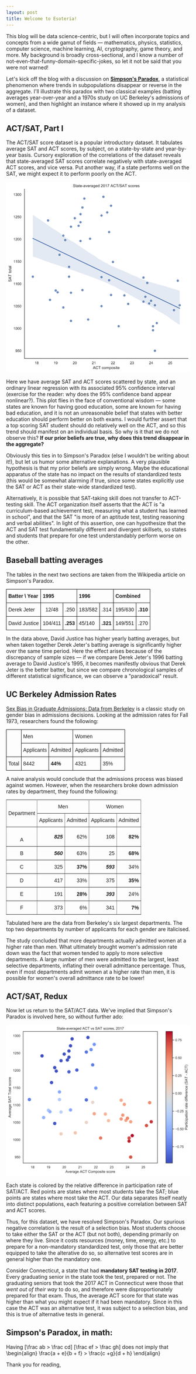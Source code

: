 ```yaml
---
layout: post
title: Welcome to Esoteria!
---
```

This blog will be data science-centric, but I will often incorporate topics and concepts from a wide gamut of fields –– mathematics, physics, statistics, computer science, machine learning, AI, cryptography, game theory, and more. My background is broadly cross-sectional, and I know a number of not-even-that-funny-domain-specific-jokes, so let it not be said that you were not warned!

Let's kick off the blog with a discussion on [**Simpson's Paradox**](https://en.wikipedia.org/wiki/Simpson's_paradox), a statistical phenomenon where trends in subpopulations disappear or reverse in the aggregate. I'll illustrate this paradox with two classical examples (batting averages year-over-year and a 1970s study on UC Berkeley's admissions of women), and then highlight an instance where it showed up in my analysis of a dataset.

## ACT/SAT, Part I
The ACT/SAT score dataset is a popular introductory dataset. It tabulates average SAT and ACT scores, by subject, on a state-by-state and year-by-year basis. Cursory exploration of the correlations of the dataset reveals that state-averaged SAT scores correlate negatively with state-averaged ACT scores, and vice versa. Put another way, if a state performs well on the SAT, we might expect it to perform poorly on the ACT.


![](/images/scatter4.svg)


Here we have average SAT and ACT scores scattered by state, and an ordinary linear regression with its associated 95% confidence interval (exercise for the reader: why does the 95% confidence band appear nonlinear?). This plot flies in the face of conventional wisdom –– some states are known for having good education, some are known for having bad education, and it is not an unreasonable belief that states with better education should perform better on both exams. I would further assert that  a top scoring SAT student should do relatively well on the ACT, and so this trend should manifest on an individual basis. So why is it that we do not observe this? **If our prior beliefs are true, why does this trend disappear in the aggregate?**

Obviously this ties in to Simpson's Paradox (else I wouldn't be writing about it!), but let us humor some alternative explanations. A very plausible hypothesis is that my prior beliefs are simply wrong. Maybe the educational apparatus of the state has no impact on the results of standardized tests (this would be somewhat alarming if true, since some states explicitly use the SAT or ACT as their state-wide standardized test).

Alternatively, it is possible that SAT-taking skill does not transfer to ACT-testing skill. The ACT organization itself asserts that the ACT is "a curriculum-based achievement test, measuring what a student has learned in school", and that the SAT "is more of an aptitude test, testing reasoning and verbal abilities". In light of this assertion, one can hypothesize that the ACT and SAT test fundamentally different and divergent skillsets, so states and students that prepare for one test understandably perform worse on the other.
## Baseball batting averages
The tables in the next two sections are taken from the Wikipedia article on Simpson's Paradox.

<style type="text/css">
.tg  {border-collapse:collapse;border-spacing:0;}
.tg td{font-family:Arial, sans-serif;font-size:14px;padding:10px 5px;border-style:solid;border-width:1px;overflow:hidden;word-break:normal;border-color:black;}
.tg th{font-family:Arial, sans-serif;font-size:14px;font-weight:normal;padding:10px 5px;border-style:solid;border-width:1px;overflow:hidden;word-break:normal;border-color:black;}
.tg .tg-wp8o{border-color:#000000;text-align:center;vertical-align:top}
.tg .tg-mcqj{font-weight:bold;border-color:#000000;text-align:left;vertical-align:top}
.tg .tg-73oq{border-color:#000000;text-align:left;vertical-align:top}
</style>
<table class="tg">
  <tr>
    <th class="tg-mcqj">Batter \ Year</th>
    <th class="tg-mcqj" colspan="2">1995</th>
    <th class="tg-mcqj" colspan="2">1996</th>
    <th class="tg-mcqj" colspan="2">Combined</th>
  </tr>
  <tr>
    <td class="tg-73oq">Derek Jeter</td>
    <td class="tg-wp8o">12/48</td>
    <td class="tg-73oq">.250</td>
    <td class="tg-73oq">183/582</td>
    <td class="tg-73oq">.314</td>
    <td class="tg-73oq">195/630</td>
    <td class="tg-73oq"><span style="font-weight:bold">.310</span><br></td>
  </tr>
  <tr>
    <td class="tg-73oq">David Justice</td>
    <td class="tg-wp8o">104/411</td>
    <td class="tg-73oq"><span style="font-weight:bold">.253</span></td>
    <td class="tg-73oq">45/140</td>
    <td class="tg-73oq"><span style="font-weight:bold">.321</span></td>
    <td class="tg-73oq">149/551</td>
    <td class="tg-73oq">.270</td>
  </tr>
</table>


In the data above, David Justice has higher yearly batting averages, but when taken together Derek Jeter's batting average is significantly higher over the same time period. Here the effect arises because of the discrepancy of sample sizes –– if we compare Derek Jeter's 1996 batting average to David Justice's 1995, it becomes manifestly obvious that Derek Jeter is the better batter, but since we compare chronological samples of different statistical significance, we can observe a "paradoxical" result.

## UC Berkeley Admission Rates

[Sex Bias in Graduate Admissions: Data from Berkeley](https://homepage.stat.uiowa.edu/~mbognar/1030/Bickel-Berkeley.pdf) is a classic study on gender bias in admissions decisions. Looking at the admission rates for Fall 1973, researchers found the following:
<style type="text/css">
.tg  {border-collapse:collapse;border-spacing:0;}
.tg td{font-family:Arial, sans-serif;font-size:14px;padding:10px 5px;border-style:solid;border-width:1px;overflow:hidden;word-break:normal;border-color:black;}
.tg th{font-family:Arial, sans-serif;font-size:14px;font-weight:normal;padding:10px 5px;border-style:solid;border-width:1px;overflow:hidden;word-break:normal;border-color:black;}
.tg .tg-cly1{text-align:left;vertical-align:middle}
.tg .tg-yla0{font-weight:bold;text-align:left;vertical-align:middle}
</style>
<table class="tg">
  <tr>
    <th class="tg-cly1" rowspan="2"></th>
    <th class="tg-cly1" colspan="2">Men</th>
    <th class="tg-cly1" colspan="2">Women</th>
  </tr>
  <tr>
    <td class="tg-cly1">Applicants</td>
    <td class="tg-cly1">Admitted</td>
    <td class="tg-cly1">Applicants</td>
    <td class="tg-cly1">Admitted</td>
  </tr>
  <tr>
    <td class="tg-cly1">Total</td>
    <td class="tg-cly1">8442</td>
    <td class="tg-yla0">44%</td>
    <td class="tg-cly1">4321</td>
    <td class="tg-cly1">35%</td>
  </tr>
</table>

A naive analysis would conclude that the admissions process was biased against women. However, when the researchers broke down admission rates by department, they found the following:

<style type="text/css">
.tg  {border-collapse:collapse;border-spacing:0;}
.tg td{font-family:Arial, sans-serif;font-size:14px;padding:10px 5px;border-style:solid;border-width:1px;overflow:hidden;word-break:normal;border-color:black;}
.tg th{font-family:Arial, sans-serif;font-size:14px;font-weight:normal;padding:10px 5px;border-style:solid;border-width:1px;overflow:hidden;word-break:normal;border-color:black;}
.tg .tg-9wq8{border-color:inherit;text-align:center;vertical-align:middle}
.tg .tg-9j3s{font-weight:bold;border-color:inherit;text-align:right;vertical-align:middle}
.tg .tg-c3ow{border-color:inherit;text-align:center;vertical-align:top}
.tg .tg-wk3d{font-weight:bold;font-style:italic;border-color:inherit;text-align:right;vertical-align:middle}
.tg .tg-yz93{border-color:inherit;text-align:right;vertical-align:middle}
.tg .tg-3osn{font-weight:bold;font-style:italic;border-color:inherit;text-align:right;vertical-align:top}
.tg .tg-dvpl{border-color:inherit;text-align:right;vertical-align:top}
.tg .tg-6ic8{font-weight:bold;border-color:inherit;text-align:right;vertical-align:top}
</style>
<table class="tg">
  <tr>
    <th class="tg-9wq8" rowspan="2">Department</th>
    <th class="tg-9wq8" colspan="2">Men</th>
    <th class="tg-9wq8" colspan="2">Women</th>
  </tr>
  <tr>
    <td class="tg-9wq8">Applicants</td>
    <td class="tg-9wq8">Admitted</td>
    <td class="tg-9wq8">Applicants</td>
    <td class="tg-9wq8">Admitted</td>
  </tr>
  <tr>
    <td class="tg-9wq8"><br>A</td>
    <td class="tg-wk3d">825</td>
    <td class="tg-yz93">62%</td>
    <td class="tg-yz93">108</td>
    <td class="tg-9j3s">82%</td>
  </tr>
  <tr>
    <td class="tg-c3ow">B</td>
    <td class="tg-3osn">560</td>
    <td class="tg-dvpl">63%</td>
    <td class="tg-dvpl">25</td>
    <td class="tg-6ic8">68%</td>
  </tr>
  <tr>
    <td class="tg-c3ow">C</td>
    <td class="tg-dvpl">325</td>
    <td class="tg-6ic8">37%</td>
    <td class="tg-3osn">593</td>
    <td class="tg-dvpl">34%</td>
  </tr>
  <tr>
    <td class="tg-c3ow">D</td>
    <td class="tg-dvpl">417</td>
    <td class="tg-dvpl">33%</td>
    <td class="tg-dvpl">375</td>
    <td class="tg-6ic8">35%</td>
  </tr>
  <tr>
    <td class="tg-c3ow">E</td>
    <td class="tg-dvpl">191</td>
    <td class="tg-6ic8">28%</td>
    <td class="tg-3osn">393</td>
    <td class="tg-dvpl">24%</td>
  </tr>
  <tr>
    <td class="tg-c3ow">F</td>
    <td class="tg-dvpl">373</td>
    <td class="tg-dvpl">6%</td>
    <td class="tg-dvpl">341</td>
    <td class="tg-6ic8">7%</td>
  </tr>
</table>

Tabulated here are the data from Berkeley's six largest departments. The top two departments
by number of applicants for each gender are italicised.

The study concluded that more departments actually admitted women at a higher rate than men. What ultimately brought women's admission rate down was the fact that women tended to apply to more selective departments. A large number of men were admitted to the largest, least selective departments, inflating their overall admittance percentage. Thus, even if most departments admit women at a higher rate than men, it is possible for women's overall admittance rate to be lower!


## ACT/SAT, Redux
Now let us return to the SAT/ACT data. We've implied that Simpson's Paradox is involved here, so without further ado:


![](/images/scatter5.svg)

Each state is colored by the relative difference in participation rate of SAT/ACT. Red points are states where most students take the SAT; blue points are states where most take the ACT. Our data separates itself neatly into distinct populations, each featuring a positive correlation between SAT and ACT scores.


Thus, for this dataset, we have resolved Simpson's Paradox. Our spurious negative correlation is the result of a selection bias. Most students choose to take either the SAT or the ACT (but not both), depending primarily on where they live. Since it costs resources (money, time, energy, etc.) to prepare for a non-mandatory standardized test, only those that are better equipped to take the alterative do so, so alternative test scores are in general higher than the mandatory one.

Consider Connecticut, a state that had **mandatory SAT testing in 2017**. Every graduating senior in the state took the test, prepared or not. The graduating seniors that took the 2017 ACT in Connecticut were those that *went out of their way* to do so, and therefore were disproportionately prepared for that exam. Thus, the average ACT score for that state was higher than what you might expect if it had been mandatory. Since in this case the ACT was an alternative test, it was subject to a selection bias, and this is true of alternative tests in general.

## Simpson's Paradox, in math:
Having
\[\frac ab > \frac cd\]
\[\frac ef > \frac gh\]
does not imply that
\begin{align}
\frac{a + e}{b + f} > \frac{c +g}{d + h}
\end{align}

Thank you for reading,
